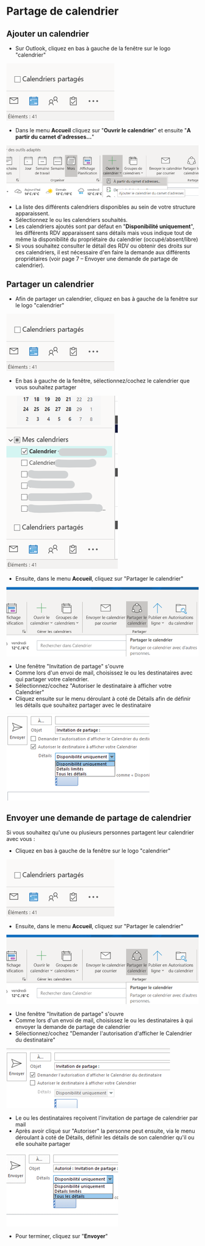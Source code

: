 # Partage de calendrier

## Ajouter un calendrier

* Sur Outlook, cliquez en bas à gauche de la fenêtre sur le logo "calendrier"

![](<../../../.gitbook/assets/0 (1).png>)

* Dans le menu **Accueil** cliquez sur "**Ouvrir le calendrier**" et ensuite "**A partir du carnet d'adresses…**"

![](<../../../.gitbook/assets/1 (1).png>)

* La liste des différents calendriers disponibles au sein de votre structure apparaissent.
* Sélectionnez le ou les calendriers souhaités.
* Les calendriers ajoutés sont par défaut en "**Disponibilité uniquement**", les différents RDV apparaissent sans détails mais vous indique tout de même la disponibilité du propriétaire du calendrier (occupé/absent/libre)
* Si vous souhaitez consulter le détail des RDV ou obtenir des droits sur ces calendriers, il est nécessaire d'en faire la demande aux différents propriétaires (voir page 7 – Envoyer une demande de partage de calendrier).

## Partager un calendrier

* Afin de partager un calendrier, cliquez en bas à gauche de la fenêtre sur le logo "calendrier"

![](<../../../.gitbook/assets/2 (1).png>)

* En bas à gauche de la fenêtre, sélectionnez/cochez le calendrier que vous souhaitez partager

![](<../../../.gitbook/assets/3 (4).png>)

* Ensuite, dans le menu **Accueil**, cliquez sur "Partager le calendrier"

![](<../../../.gitbook/assets/4 (1).png>)

* Une fenêtre "Invitation de partage" s'ouvre
* Comme lors d'un envoi de mail, choisissez le ou les destinataires avec qui partager votre calendrier.
* Sélectionnez/cochez "Autoriser le destinataire à afficher votre Calendrier"
* Cliquez ensuite sur le menu déroulant à coté de Détails afin de définir les détails que souhaitez partager avec le destinataire

![](<../../../.gitbook/assets/5 (1).png>)

## Envoyer une demande de partage de calendrier

Si vous souhaitez qu'une ou plusieurs personnes partagent leur calendrier avec vous :

* Cliquez en bas à gauche de la fenêtre sur le logo "calendrier"

![](<../../../.gitbook/assets/6 (1).png>)

* Ensuite, dans le menu **Accueil**, cliquez sur "Partager le calendrier"

![](<../../../.gitbook/assets/7 (1).png>)

* Une fenêtre "Invitation de partage" s'ouvre
* Comme lors d'un envoi de mail, choisissez le ou les destinataires à qui envoyer la demande de partage de calendrier
* Sélectionnez/cochez "Demander l'autorisation d'afficher le Calendrier du destinataire"

![](<../../../.gitbook/assets/8 (1).png>)

* Le ou les destinataires reçoivent l'invitation de partage de calendrier par mail
* Après avoir cliqué sur "Autoriser" la personne peut ensuite, via le menu déroulant à coté de Détails, définir les détails de son calendrier qu'il ou elle souhaite partager

![](<../../../.gitbook/assets/9 (1).png>)

* Pour terminer, cliquez sur "**Envoyer**"
